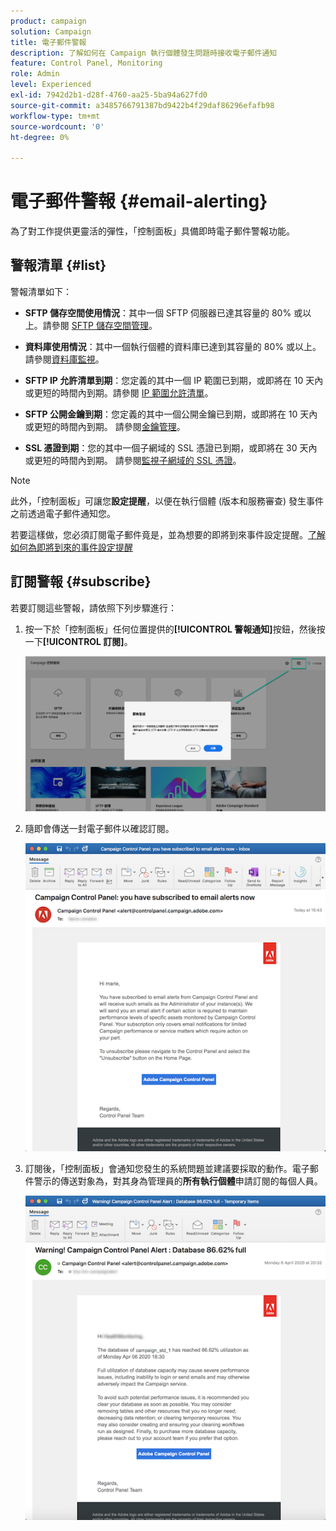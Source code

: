 ```yaml
---
product: campaign
solution: Campaign
title: 電子郵件警報
description: 了解如何在 Campaign 執行個體發生問題時接收電子郵件通知
feature: Control Panel, Monitoring
role: Admin
level: Experienced
exl-id: 7942d2b1-d28f-4760-aa25-5ba94a627fd0
source-git-commit: a3485766791387bd9422b4f29daf86296efafb98
workflow-type: tm+mt
source-wordcount: '0'
ht-degree: 0%

---
```


# 電子郵件警報 {#email-alerting}

為了對工作提供更靈活的彈性，「控制面板」具備即時電子郵件警報功能。

## 警報清單 {#list}

警報清單如下：

* **SFTP 儲存空間使用情況**：其中一個 SFTP 伺服器已達其容量的 80% 或以上。請參閱 [SFTP 儲存空間管理](../../sftp/using/sftp-storage-management.md)。

* **資料庫使用情況**：其中一個執行個體的資料庫已達到其容量的 80% 或以上。請參閱[資料庫監視](../../performance-monitoring/using/database-monitoring.md)。

* **SFTP IP 允許清單到期**：您定義的其中一個 IP 範圍已到期，或即將在 10 天內或更短的時間內到期。請參閱 [IP 範圍允許清單](../../sftp/using/ip-range-allow-listing.md)。

* **SFTP 公開金鑰到期**：您定義的其中一個公開金鑰已到期，或即將在 10 天內或更短的時間內到期。 請參閱[金鑰管理](../../sftp/using/key-management.md)。

* **SSL 憑證到期**：您的其中一個子網域的 SSL 憑證已到期，或即將在 30 天內或更短的時間內到期。 請參閱[監視子網域的 SSL 憑證](../../subdomains-certificates/using/monitoring-ssl-certificates.md)。

<!--* **Long running Queries**: A query has been running for more than 24 hours on one of your instances. See [Monitoring active queries](database-active-queries.md).-->

>[!NOTE]
>
>此外，「控制面板」可讓您&#x200B;**設定提醒**，以便在執行個體 (版本和服務審查) 發生事件之前透過電子郵件通知您。
>
>若要這樣做，您必須訂閱電子郵件竟是，並為想要的即將到來事件設定提醒。[了解如何為即將到來的事件設定提醒](../../service-events/service-events.md#reminders)

## 訂閱警報 {#subscribe}

若要訂閱這些警報，請依照下列步驟進行：

1. 按一下於「控制面板」任何位置提供的&#x200B;**[!UICONTROL 警報通知]**&#x200B;按鈕，然後按一下&#x200B;**[!UICONTROL 訂閱]**。

   ![](assets/subscribing.png)

1. 隨即會傳送一封電子郵件以確認訂閱。

   ![](assets/email_subscription.png)

1. 訂閱後，「控制面板」會通知您發生的系統問題並建議要採取的動作。電子郵件警示的傳送對象為，對其身為管理員的&#x200B;**所有執行個體**&#x200B;申請訂閱的每個人員。

   ![](assets/alert_sample.png)
